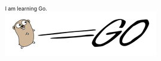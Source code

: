 I am learning Go.![Golang loco](https://raw.githubusercontent.com/jokerYellow/jokerYellow/master/golang-horizontal.svg)
